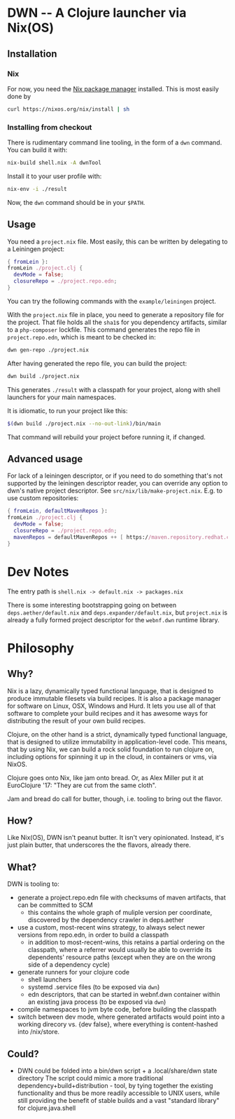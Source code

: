 DWN -- A Clojure launcher via Nix(OS)
=====================================

## Installation

### Nix

For now, you need the [Nix package manager](https://nixos.org/nix/)
installed. This is most easily done by

```sh
curl https://nixos.org/nix/install | sh
```

### Installing from checkout

There is rudimentary command line tooling, in the form of a `dwn`
command. You can build it with:

```sh
nix-build shell.nix -A dwnTool
```

Install it to your user profile with:
```sh
nix-env -i ./result
```

Now, the `dwn` command should be in your `$PATH`.


## Usage

You need a `project.nix` file. Most easily, this can be written by delegating to a Leiningen project:

```nix
{ fromLein }:
fromLein ./project.clj {
  devMode = false;
  closureRepo = ./project.repo.edn;
}
```

You can try the following commands with the `example/leiningen` project.

With the `project.nix` file in place, you need to generate a
repository file for the project. That file holds all the `sha1`s for
you dependency artifacts, similar to a `php-composer` lockfile. This
command generates the repo file in `project.repo.edn`, which is meant
to be checked in:
```sh
dwn gen-repo ./project.nix
```

After having generated the repo file, you can build the project:
```sh
dwn build ./project.nix
```

This generates `./result` with a classpath for your project, along
with shell launchers for your main namespaces.

It is idiomatic, to run your project like this:
```sh
$(dwn build ./project.nix --no-out-link)/bin/main
```
That command will rebuild your project before running it, if changed.

## Advanced usage

For lack of a leiningen descriptor, or if you need to do something
that's not supported by the leiningen descriptor reader, you can
override any option to dwn's native project descriptor. See
`src/nix/lib/make-project.nix`. E.g. to use custom repositories:

```nix
{ fromLein, defaultMavenRepos }:
fromLein ./project.clj {
  devMode = false;
  closureRepo = ./project.repo.edn;
  mavenRepos = defaultMavenRepos ++ [ https://maven.repository.redhat.com/ga/ ];
}
```

# Dev Notes

The entry path is `shell.nix -> default.nix -> packages.nix`

There is some interesting bootstrapping going on between
`deps.aether/default.nix` and `deps.expander/default.nix`, but
`project.nix` is already a fully formed project descriptor for the
`webnf.dwn` runtime library.

# Philosophy

## Why?

Nix is a lazy, dynamically typed functional language, that is designed
to produce immutable filesets via build recipes. It is also a package
manager for software on Linux, OSX, Windows and Hurd. It lets you use
all of that software to complete your build recipes and it has awesome
ways for distributing the result of your own build recipes.

Clojure, on the other hand is a strict, dynamically typed functional
language, that is designed to utilize immutability in
application-level code. This means, that by using Nix, we can build a
rock solid foundation to run clojure on, including options for
spinning it up in the cloud, in containers or vms, via NixOS.

Clojure goes onto Nix, like jam onto bread. Or, as Alex Miller put
it at EuroClojure '17: "They are cut from the same cloth".

Jam and bread do call for butter, though, i.e. tooling to bring out
the flavor.

## How?

Like Nix(OS), DWN isn't peanut butter. It isn't very
opinionated. Instead, it's just plain butter, that
underscores the the flavors, already there.

## What?

DWN is tooling to:

- generate a project.repo.edn file with checksums of maven artifacts,
  that can be committed to SCM
  - this contains the whole graph of muliple version per coordinate,
    discovered by the dependency crawler in deps.aether
- use a custom, most-recent wins strategy, to always select newer
  versions from repo.edn, in order to build a classpath
  - in addition to most-recent-wins, this retains a partial ordering
    on the classpath, where a referrer would usually be able to
    override its dependents' resource paths (except when they are on
    the wrong side of a dependency cycle)
- generate runners for your clojure code
  - shell launchers
  - systemd .service files (to be exposed via `dwn`)
  - edn descriptors, that can be started in webnf.dwn container within
    an existing java process (to be exposed via `dwn`)
- compile namespaces to jvm byte code, before building the classpath
- switch between dev mode, where generated artifacts would point into
  a working direcory vs. {dev false}, where everything is
  content-hashed into /nix/store.

## Could?

- DWN could be folded into a bin/dwn script + a .local/share/dwn state
  directory The script could mimic a more traditional
  dependency+build+distribution - tool, by tying together the existing
  functionality and thus be more readily accessible to UNIX users,
  while still providing the benefit of stable builds and a vast
  "standard library" for clojure.java.shell
